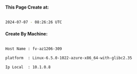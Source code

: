 
   
#### This Page Create at:

```bash

2024-07-07 - 08:26:26 UTC

```

#### Create By Machine:

```bash

Host Name : fv-az1206-309

platform  : Linux-6.5.0-1022-azure-x86_64-with-glibc2.35

Ip Local  : 10.1.0.8

```

